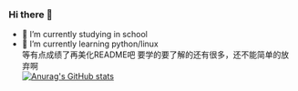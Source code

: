 ### Hi there 👋

- 🔭 I’m currently studying in school
- 🌱 I’m currently learning python/linux  
等有点成绩了再美化README吧
要学的要了解的还有很多，还不能简单的放弃啊  
[![Anurag's GitHub stats](https://github-readme-stats.vercel.app/api?username=FrenchPicnic&show_icons=true)](https://github.com/anuraghazra/github-readme-stats)
<!-- <img src="https://github-readme-stats.vercel.app/api?username=nighttale&show_icons=true"> -->
